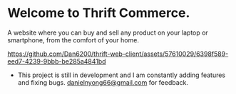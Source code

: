 # Welcome to Thrift Commerce.

A website where you can buy and sell any product on your laptop or smartphone, from the comfort of your home.

https://github.com/Dan6200/thrift-web-client/assets/57610029/6398f589-eed7-4239-9bbb-be285a4841bd

- This project is still in development and I am constantly adding features and fixing bugs. danielnyong66@gmail.com for feedback.


